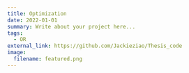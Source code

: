 ```yaml
---
title: Optimization
date: 2022-01-01
summary: Write about your project here...
tags:
  - OR
external_link: https://github.com/Jackieziao/Thesis_code
image:
  filename: featured.png
---
```

